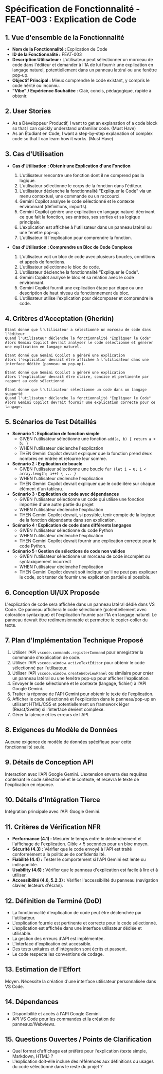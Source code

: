 # Spécification de Fonctionnalité - FEAT-003 : Explication de Code

## 1. Vue d'ensemble de la Fonctionnalité

- **Nom de la Fonctionnalité :** Explication de Code
- **ID de la Fonctionnalité :** FEAT-003
- **Description Utilisateur :** L'utilisateur peut sélectionner un morceau de code dans l'éditeur et demander à l'IA de lui fournir une explication en langage naturel, potentiellement dans un panneau latéral ou une fenêtre pop-up.
- **Objectif Principal :** Mieux comprendre le code existant, y compris le code hérité ou inconnu.
- **"Vibe" / Expérience Souhaitée :** Clair, concis, pédagogique, rapide à obtenir.

## 2. User Stories

- As a Développeur Productif, I want to get an explanation of a code block so that I can quickly understand unfamiliar code. (Must Have)
- As an Étudiant en Code, I want a step-by-step explanation of complex code so that I can learn how it works. (Must Have)

## 3. Cas d'Utilisation

- **Cas d'Utilisation : Obtenir une Explication d'une Fonction**

  1.  L'utilisateur rencontre une fonction dont il ne comprend pas la logique.
  2.  L'utilisateur sélectionne le corps de la fonction dans l'éditeur.
  3.  L'utilisateur déclenche la fonctionnalité "Expliquer le Code" via un menu contextuel, une commande ou un raccourci.
  4.  Gemini Copilot analyse le code sélectionné et le contexte environnant (définitions, imports).
  5.  Gemini Copilot génère une explication en langage naturel décrivant ce que fait la fonction, ses entrées, ses sorties et sa logique principale.
  6.  L'explication est affichée à l'utilisateur dans un panneau latéral ou une fenêtre pop-up.
  7.  L'utilisateur lit l'explication pour comprendre la fonction.

- **Cas d'Utilisation : Comprendre un Bloc de Code Complexe**
  1.  L'utilisateur voit un bloc de code avec plusieurs boucles, conditions et appels de fonctions.
  2.  L'utilisateur sélectionne le bloc de code.
  3.  L'utilisateur déclenche la fonctionnalité "Expliquer le Code".
  4.  Gemini Copilot analyse le bloc et sa relation avec le code environnant.
  5.  Gemini Copilot fournit une explication étape par étape ou une description de haut niveau du fonctionnement du bloc.
  6.  L'utilisateur utilise l'explication pour décomposer et comprendre le code.

## 4. Critères d'Acceptation (Gherkin)

```gherkin
Étant donné que l'utilisateur a sélectionné un morceau de code dans l'éditeur
Quand l'utilisateur déclenche la fonctionnalité "Expliquer le Code"
Alors Gemini Copilot devrait analyser le code sélectionné et générer une explication en langage naturel.

Étant donné que Gemini Copilot a généré une explication
Alors l'explication devrait être affichée à l'utilisateur dans une interface dédiée (panneau ou pop-up).

Étant donné que Gemini Copilot a généré une explication
Alors l'explication devrait être claire, concise et pertinente par rapport au code sélectionné.

Étant donné que l'utilisateur sélectionne un code dans un langage supporté
Quand l'utilisateur déclenche la fonctionnalité "Expliquer le Code"
Alors Gemini Copilot devrait fournir une explication correcte pour ce langage.
```

## 5. Scénarios de Test Détaillés

- **Scénario 1 : Explication de fonction simple**
  - GIVEN l'utilisateur sélectionne une fonction `add(a, b) { return a + b; }`
  - WHEN l'utilisateur déclenche l'explication
  - THEN Gemini Copilot devrait expliquer que la fonction prend deux nombres en entrée et retourne leur somme.
- **Scénario 2 : Explication de boucle**
  - GIVEN l'utilisateur sélectionne une boucle `for (let i = 0; i < array.length; i++) { ... }`
  - WHEN l'utilisateur déclenche l'explication
  - THEN Gemini Copilot devrait expliquer que le code itère sur chaque élément d'un tableau.
- **Scénario 3 : Explication de code avec dépendances**
  - GIVEN l'utilisateur sélectionne un code qui utilise une fonction importée d'une autre partie du projet
  - WHEN l'utilisateur déclenche l'explication
  - THEN Gemini Copilot devrait, si possible, tenir compte de la logique de la fonction dépendante dans son explication.
- **Scénario 4 : Explication de code dans différents langages**
  - GIVEN l'utilisateur sélectionne du code Python
  - WHEN l'utilisateur déclenche l'explication
  - THEN Gemini Copilot devrait fournir une explication correcte pour le code Python.
- **Scénario 5 : Gestion de sélections de code non valides**
  - GIVEN l'utilisateur sélectionne un morceau de code incomplet ou syntaxiquement incorrect
  - WHEN l'utilisateur déclenche l'explication
  - THEN Gemini Copilot devrait soit indiquer qu'il ne peut pas expliquer le code, soit tenter de fournir une explication partielle si possible.

## 6. Conception UI/UX Proposée

L'explication de code sera affichée dans un panneau latéral dédié dans VS Code. Ce panneau affichera le code sélectionné (potentiellement avec coloration syntaxique) et l'explication fournie par l'IA en langage naturel. Le panneau devrait être redimensionnable et permettre le copier-coller du texte.

## 7. Plan d'Implémentation Technique Proposé

1.  Utiliser l'API `vscode.commands.registerCommand` pour enregistrer la commande d'explication de code.
2.  Utiliser l'API `vscode.window.activeTextEditor` pour obtenir le code sélectionné par l'utilisateur.
3.  Utiliser l'API `vscode.window.createWebviewPanel` ou similaire pour créer un panneau latéral ou une fenêtre pop-up pour afficher l'explication.
4.  Envoyer le code sélectionné et le contexte (langage, fichier) à l'API Google Gemini.
5.  Traiter la réponse de l'API Gemini pour obtenir le texte de l'explication.
6.  Afficher le code sélectionné et l'explication dans le panneau/pop-up en utilisant HTML/CSS et potentiellement un framework léger (React/Svelte) si l'interface devient complexe.
7.  Gérer la latence et les erreurs de l'API.

## 8. Exigences du Modèle de Données

Aucune exigence de modèle de données spécifique pour cette fonctionnalité seule.

## 9. Détails de Conception API

Interaction avec l'API Google Gemini. L'extension enverra des requêtes contenant le code sélectionné et le contexte, et recevra le texte de l'explication en réponse.

## 10. Détails d'Intégration Tierce

Intégration principale avec l'API Google Gemini.

## 11. Critères de Vérification NFR

- **Performance (4.1) :** Mesurer le temps entre le déclenchement et l'affichage de l'explication. Cible < 5 secondes pour un bloc moyen.
- **Sécurité (4.3) :** Vérifier que le code envoyé à l'API est traité conformément à la politique de confidentialité.
- **Fiabilité (4.4) :** Tester le comportement si l'API Gemini est lente ou indisponible.
- **Usability (4.6) :** Vérifier que le panneau d'explication est facile à lire et à utiliser.
- **Accessibilité (4.6, 5.2.3) :** Vérifier l'accessibilité du panneau (navigation clavier, lecteurs d'écran).

## 12. Définition de Terminé (DoD)

- La fonctionnalité d'explication de code peut être déclenchée par l'utilisateur.
- L'explication fournie est pertinente et correcte pour le code sélectionné.
- L'explication est affichée dans une interface utilisateur dédiée et utilisable.
- La gestion des erreurs d'API est implémentée.
- L'interface d'explication est accessible.
- Des tests unitaires et d'intégration sont écrits et passent.
- Le code respecte les conventions de codage.

## 13. Estimation de l'Effort

Moyen. Nécessite la création d'une interface utilisateur personnalisée dans VS Code.

## 14. Dépendances

- Disponibilité et accès à l'API Google Gemini.
- API VS Code pour les commandes et la création de panneaux/Webviews.

## 15. Questions Ouvertes / Points de Clarification

- Quel format d'affichage est préféré pour l'explication (texte simple, Markdown, HTML) ?
- L'explication doit-elle inclure des références aux définitions ou usages du code sélectionné dans le reste du projet ?
